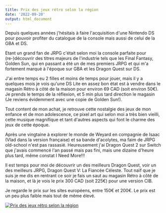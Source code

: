 ```yaml
---
title: Prix des jeux rétro selon la région 
date: '2022-09-20'
output: html_document
---
```


Depuis quelques années j'hésitais à faire l'acquisition d'une Nintendo DS pour pouvoir profiter du catalogue de la console mais aussi de celui de la GBA et DS.

Etant un grand fan de JRPG c'était selon moi la console parfaite pour (re-)découvrir des titres majeurs de l'industrie tels que les Final Fantasy, Golden Sun, qui en passant a été un de mes premiers JRPG et qui m'a fortement marqué à l'époque sur GBA et les Dragon Quest sur DS.

J'ai entre temps eu 2 filles et moins de temps pour jouer, mais il y a quelques mois je vois qu'une DS Lite en assez bon état est à vendre dans le magasin Rétro à côté de la maison pour environ 69 CAD (soit environ 50€). Je prends le temps de la réflexion, et 5 min plus tard direction le magasin (Je reviens évidemment avec une copie de Golden Sun!).

Tout content de mon achat, je retrouve cette nostalgie des jeux de mon enfance et de mon adolescence, ce pixel art qui selon moi a très bien vieilli, cette musique magnifique et tant d'autres aspects qui font le charme des jeux de cette époque.

Après une vingtaine à explorer le monde de Weyard en compagnie de Isaac (Vlad dans la version française) et sa bande d'acolytes, ma faim de JRPG old-school n'est pas rassasié. Heureusement j'ai Dragon Quest 2 sur Switch que j'avais commencé l'an passé mais pas fini, mais une dizaine d'heure plus tard, même constat I Need More!!!

Il est temps pour moi de découvrir un des meilleurs Dragon Quest, voir un des meilleurs JRPG, Dragon Quest V: La Fiancée Céleste. Tout naïf que je suis je me dis en rentrant ce soir je fais un saut au magasin Rétro à côté de la maison, et là je vois le prix 300 CAD (soit 225€) pour une version CIB.

Je regarde le prix sur les sites européens, entre 150€ et 200€. Le prix est un peu plus faible mais tout de même élevé.

<!DOCTYPE html>

<html>
    <head>
        <title> Tableau Dashborad </title>
    </head>
    <body>
        <div class='tableauPlaceholder' id='viz1663728699610' style='position: relative'>
          <noscript>
            <a href='#'>
              <img alt='Prix des jeux rétro selon la région ' src='https:&#47;&#47;public.tableau.com&#47;static&#47;images&#47;Pr&#47;PrixdesjeuxRtroselonlargion&#47;Prixdesjeuxrtroselonlargion&#47;1_rss.png' style='border: none' />
            </a>
          </noscript>
          <object class='tableauViz'  style='display:none;'>
            <param name='host_url' value='https%3A%2F%2Fpublic.tableau.com%2F' />
            <param name='embed_code_version' value='3' /> 
            <param name='site_root' value='' />
            <param name='name' value='PrixdesjeuxRtroselonlargion&#47;Prixdesjeuxrtroselonlargion' />
            <param name='tabs' value='no' />
            <param name='toolbar' value='yes' />
            <param name='static_image' value='https:&#47;&#47;public.tableau.com&#47;static&#47;images&#47;Pr&#47;PrixdesjeuxRtroselonlargion&#47;Prixdesjeuxrtroselonlargion&#47;1.png' />
            <param name='animate_transition' value='yes' />
            <param name='display_static_image' value='yes' />
            <param name='display_spinner' value='yes' />
            <param name='display_overlay' value='yes' />
            <param name='display_count' value='yes' /><
            param name='language' value='fr-FR' /></object></div>        
        <script type='text/javascript'>                    
        var divElement = document.getElementById('viz1663728699610');                    
        var vizElement = divElement.getElementsByTagName('object')[0];                    
        if ( divElement.offsetWidth > 800 ) { vizElement.style.width='1000px';vizElement.style.height='827px';} 
        else if ( divElement.offsetWidth > 500 ) { vizElement.style.width='1000px';vizElement.style.height='827px';} 
        else { vizElement.style.width='100%';vizElement.style.height='1377px';}                     
        var scriptElement = document.createElement('script');                  
        scriptElement.src = 'https://public.tableau.com/javascripts/api/viz_v1.js';
        vizElement.parentNode.insertBefore(scriptElement, vizElement);                
      </script>
    </body>
</html>

